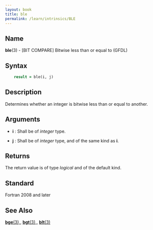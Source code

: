 ```yaml
---
layout: book
title: ble
permalink: /learn/intrinsics/BLE
---
```

## __Name__

__ble__(3) - \[BIT COMPARE\] Bitwise less than or equal to
(GFDL)

## __Syntax__
```fortran
    result = ble(i, j)
```

## __Description__

Determines whether an integer is bitwise less than or equal to another.

## __Arguments__

  - __i__
    : Shall be of _integer_ type.

  - __j__
    : Shall be of _integer_ type, and of the same kind as __i__.

## __Returns__

The return value is of type _logical_ and of the default kind.

## __Standard__

Fortran 2008 and later

## __See Also__

[__bge__(3),](BGE),
[__bgt__(3),](BGT),
[__blt__(3)](BLT)
